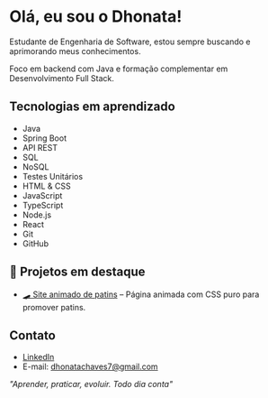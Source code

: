 # Olá, eu sou o Dhonata!

Estudante de Engenharia de Software, estou sempre buscando e aprimorando meus conhecimentos.

Foco em backend com Java e formação complementar em Desenvolvimento Full Stack.

## Tecnologias em aprendizado
- Java 
- Spring Boot
- API REST 
- SQL 
- NoSQL 
- Testes Unitários 
- HTML & CSS 
- JavaScript 
- TypeScript 
- Node.js 
- React
- Git
- GitHub

## 📌 Projetos em destaque
- [🛹 Site animado de patins](https://dhonatachaves.github.io/patins-animation/) – Página animada com CSS puro para promover patins.

## Contato
- [LinkedIn](https://www.linkedin.com/in/dhonata)
- E-mail: dhonatachaves7@gmail.com


*"Aprender, praticar, evoluir. Todo dia conta"*


